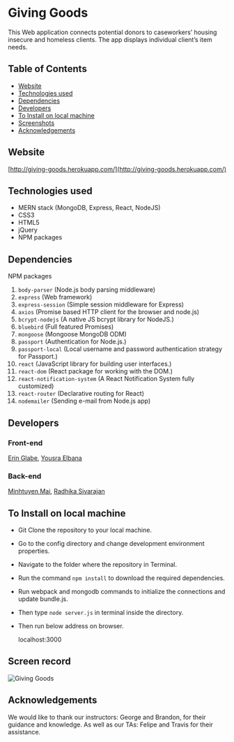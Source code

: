 # Giving Goods
This Web application connects potential donors to caseworkers’ housing insecure and homeless clients. The app displays individual client’s item needs.
## Table of Contents

- [Website](#website)
- [Technologies used](#technologies-used)
- [Dependencies](#dependencies)
- [Developers](#developers)
- [To Install on local machine](#to-install-on-local-machine)
- [Screenshots](#screenshots)
- [Acknowledgements](#acknowledgements)

## Website
[http://giving-goods.herokuapp.com/](http://giving-goods.herokuapp.com/)

## Technologies used
* MERN stack (MongoDB, Express, React, NodeJS)
* CSS3
* HTML5
* jQuery
* NPM packages

## Dependencies
NPM packages

1. `body-parser` (Node.js body parsing middleware)
1. `express` (Web framework)
1. `express-session` (Simple session middleware for Express)
1. `axios` (Promise based HTTP client for the browser and node.js)
1. `bcrypt-nodejs` (A native JS bcrypt library for NodeJS.)
1. `bluebird` (Full featured Promises)
1. `mongoose` (Mongoose MongoDB ODM)
1. `passport` (Authentication for Node.js.)
1. `passport-local` (Local username and password authentication strategy for Passport.)
1. `react` (JavaScript library for building user interfaces.)
1. `react-dom` (React package for working with the DOM.)
1. `react-notification-system` (A React Notification System fully customized)
1. `react-router` (Declarative routing for React)
1. `nodemailer` (Sending e-mail from  Node.js app)


## Developers

### Front-end
[Erin Glabe](https://github.com/eglabe),
[Yousra Elbana](https://github.com/Yousrat)

### Back-end
[Minhtuyen Mai](https://github.com/mightyminh),
[Radhika Sivarajan](https://github.com/radhika-sivarajan)

## To Install on local machine

* Git Clone the repository to your local machine.
* Go to the config directory and change development environment properties.
* Navigate to the folder where the repository in Terminal.
* Run the command `npm install` to download the required dependencies.
* Run webpack and mongodb commands to initialize the connections and update bundle.js.
* Then type `node server.js` in terminal inside the directory.
* Then run below address on browser.
	
	localhost:3000

## Screen record

![Giving Goods](/public/assets/images/GivingGoods.gif)

## Acknowledgements

We would like to thank our instructors: George and Brandon, for their guidance and knowledge. As well as our TAs: Felipe and Travis for their assistance.
